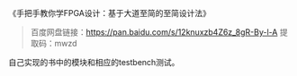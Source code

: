《手把手教你学FPGA设计：基于大道至简的至简设计法》
> 百度网盘链接：https://pan.baidu.com/s/12knuxzb4Z6z_8gR-By-l-A 
> 提取码：mwzd

自己实现的书中的模块和相应的testbench测试。